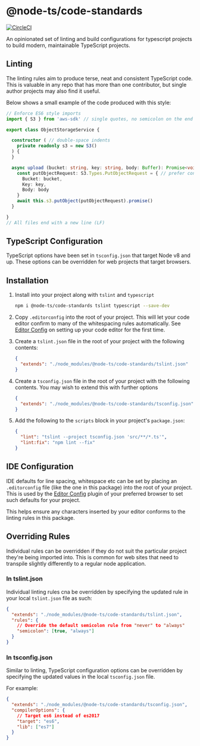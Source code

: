 # @node-ts/code-standards

[![CircleCI](https://circleci.com/gh/node-ts/code-standards/tree/master.svg?style=svg)](https://circleci.com/gh/node-ts/code-standards/tree/master)

An opinionated set of linting and build configurations for typescript projects to build modern, maintainable TypeScript projects. 

## Linting

The linting rules aim to produce terse, neat and consistent TypeScript code. This is valuable in any repo that has more than one contributor, but single author projects may also find it useful.

Below shows a small example of the code produced with this style:

```typescript
// Enforce ES6 style imports
import { S3 } from 'aws-sdk' // single quotes, no semicolon on the end of lines

export class ObjectStorageService {

  constructor ( // double-space indents
    private readonly s3 = new S3()
  ) {
  }

  async upload (bucket: string, key: string, body: Buffer): Promise<void> { // enforce complete method signature
    const putObjectRequest: S3.Types.PutObjectRequest = { // prefer const
      Bucket: bucket,
      Key: key,
      Body: body
    }
    await this.s3.putObject(putObjectRequest).promise()
  }

}
// All files end with a new line (LF)
```

## TypeScript Configuration

TypeScript options have been set in `tsconfig.json` that target Node v8 and up. These options can be overridden for web projects that target browsers.

## Installation

1. Install into your project along with `tslint` and `typescript`

    ```sh
    npm i @node-ts/code-standards tslint typescript --save-dev
    ```

2. Copy `.editorconfig` into the root of your project. This will let your code editor confirm to many of the whitespacing rules automatically. See [Editor Config](https://editorconfig.org/) on setting up your code editor for the first time.

3. Create a `tslint.json` file in the root of your project with the following contents:

    ```json
    {
      "extends": "./node_modules/@node-ts/code-standards/tslint.json"
    }
    ```

4. Create a `tsconfig.json` file in the root of your project with the following contents. You may wish to extend this with further options

    ```json
    {
      "extends": "./node_modules/@node-ts/code-standards/tsconfig.json"
    }
    ```

5. Add the following to the `scripts` block in your project's `package.json`:

    ```json
    {
      "lint": "tslint --project tsconfig.json 'src/**/*.ts'",
      "lint:fix": "npm lint --fix"
    }
    ```

## IDE Configuration

IDE defaults for line spacing, whitespace etc can be set by placing an `.editorconfig` file (like the one in this package) into the root of your project. This is used by the [Editor Config](https://editorconfig.org/) plugin of your preferred browser to set such defaults for your project. 

This helps ensure any characters inserted by your editor conforms to the linting rules in this package.

## Overriding Rules

Individual rules can be overridden if they do not suit the particular project they're being imported into. This is common for web sites that need to transpile slightly differently to a regular node application.

### In tslint.json

Individual linting rules cna be overridden by specifying the updated rule in your local `tslint.json` file as such:

```json
{
  "extends": "./node_modules/@node-ts/code-standards/tslint.json",
  "rules": {
    // Override the default semicolon rule from "never" to "always"
    "semicolon": [true, "always"]
  }
}
```

### In tsconfig.json

Similar to linting, TypeScript configuration options can be overridden by specifying the updated values in the local `tsconfig.json` file.

For example:

```json
{
  "extends": "./node_modules/@node-ts/code-standards/tsconfig.json",
  "compilerOptions": {
    // Target es6 instead of es2017
    "target": "es6",
    "lib": ["es7"]
  }
}
```
